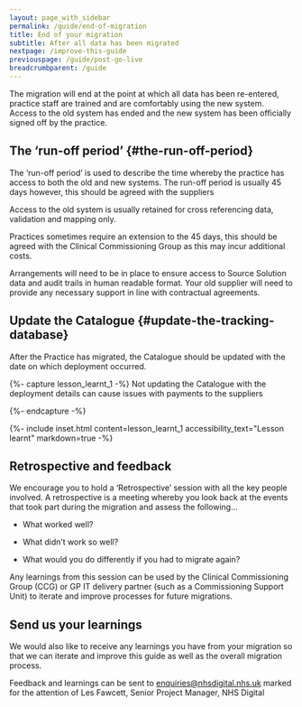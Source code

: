 ```yaml
---
layout: page_with_sidebar
permalink: /guide/end-of-migration
title: End of your migration
subtitle: After all data has been migrated
nextpage: /improve-this-guide
previouspage: /guide/post-go-live
breadcrumbparent: /guide
---
```


The migration will end at the point at which all data has been re-entered, practice staff are trained and are comfortably using the new system. Access to the old system has ended and the new system has been officially signed off by the practice.


## The ‘run-off period’ {#the-run-off-period}
The ‘run-off period’ is used to describe the time whereby the practice has access to both the old and new systems. The run-off period is usually 45 days however, this should be agreed with the suppliers 

Access to the old system is usually retained for cross referencing data, validation and mapping only.  

Practices sometimes require an extension to the 45 days, this should be agreed with the Clinical Commissioning Group as this may incur additional costs.

Arrangements will need to be in place to ensure access to Source Solution data and audit trails in human readable format. Your old supplier will need to provide any necessary support in line with contractual agreements.
<!-- [UPLIFT] added reference to need for audit trails using original format in which data was captured -->

## Update the Catalogue {#update-the-tracking-database}
<!-- [GAP] heading will need to read 'update the Catalogue' in any case -->
After the Practice has migrated, the Catalogue should be updated with the date on which deployment occurred. 
<!-- [UPLIFT] replace reference to Tracking Database with reference to Catalogue -->

{%- capture lesson_learnt_1 -%}
Not updating the Catalogue with the deployment details can cause issues with payments to the suppliers
<!-- [UPLIFT] replace reference to Tracking Database with reference to Catalogue -->
{%- endcapture -%}

{%- include inset.html content=lesson_learnt_1 accessibility_text="Lesson learnt" markdown=true -%}

<!-- [GAP] need to clarify how to update the Catalogue with the date on which deployment occurred...
Previous text:
Steps to do this…
* The new supplier (target) provides a ‘GPSoC-R Deployment Survey Form’ to the practice
* The practice completes the ‘GPSoC-R Deployment Survey Form’
  - The form includes a Go-Live Date. It is essential that the Go-Live Date is entered.
  - The form includes a ‘Deployment Score’ section. This allows the practice to review their satisfaction with the deployment of the system or service
  - The form includes a ‘Comments’ section. This allows the practice detail why they gave the Deployment Score and detail any areas where they feel the supplier could improve their Deployment Service
* Once the survey is complete, the practice sends the Deployment Survey Form to the Clinical Commissioning Group or Commissioning Support Unit (whichever is the assigned Tracking database administrator)
* The above assigned Tracking database administrator updates the Tracking database Schedule A Maintenance screen with the information that the practice has provided -->

## Retrospective and feedback

We encourage you to hold a ‘Retrospective’ session with all the key people involved. A retrospective is a meeting whereby you look back at the events that took part during the migration and assess the following…

* What worked well?


* What didn’t work so well?


* What would you do differently if you had to migrate again?


Any learnings from this session can be used by the Clinical Commissioning Group (CCG) or GP IT delivery partner (such as a Commissioning Support Unit) to iterate and improve processes for future migrations.


## Send us your learnings

We would also like to receive any learnings you have from your migration so that we can iterate and improve this guide as well as the overall migration process.

Feedback and learnings can be sent to <a href="mailto:enquiries@nhsdigital.nhs.uk?subject=Practice%20migration%20feedback%20-%20FAO%20Les%20Fawcett,%20NHS%20Digital&body=For%20the%20attention%20of%20Les%20Fawcett,%20Senior%20Project%20Manager,%20NHS Digital">enquiries@nhsdigital.nhs.uk</a> marked for the attention of Les Fawcett, Senior Project Manager, NHS Digital
